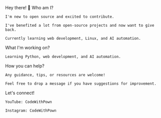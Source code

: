 Hey there! 👋
Who am I?

    I'm new to open source and excited to contribute.

    I've benefited a lot from open-source projects and now want to give back.

    Currently learning web development, Linux, and AI automation.

What I'm working on?

    Learning Python, web development, and AI automation.

How you can help?

    Any guidance, tips, or resources are welcome!

    Feel free to drop a message if you have suggestions for improvement.

Let's connect!

    YouTube: CodeWithPown

    Instagram: CodeWithPown

